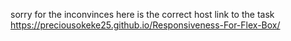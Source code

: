 sorry for the inconvinces here is the correct host link to the task
https://preciousokeke25.github.io/Responsiveness-For-Flex-Box/